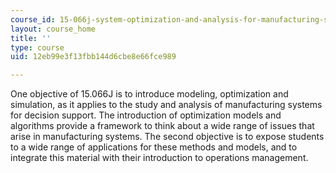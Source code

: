 ```yaml
---
course_id: 15-066j-system-optimization-and-analysis-for-manufacturing-summer-2003
layout: course_home
title: ''
type: course
uid: 12eb99e3f13fbb144d6cbe8e66fce989

---
```

One objective of 15.066J is to introduce modeling, optimization and simulation, as it applies to the study and analysis of manufacturing systems for decision support. The introduction of optimization models and algorithms provide a framework to think about a wide range of issues that arise in manufacturing systems. The second objective is to expose students to a wide range of applications for these methods and models, and to integrate this material with their introduction to operations management.

